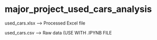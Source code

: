 # major_project_used_cars_analysis
used_cars.xlsx --> Processed Excel file

used_cars.csv --> Raw data (USE WITH .IPYNB FILE
